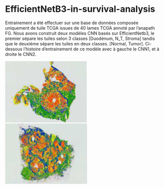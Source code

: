 # EfficientNetB3-in-survival-analysis


Entrainement a été effectuer sur une base de données composée uniquement de tuile TCGA issues de 40 lames TCGA annoté par l’anapath FG. Nous avons construit deux modèles CNN basés sur EfficientNetb3, le premier sépare les tuiles selon 3 classes [Duodénum, N_T, Stroma] tandis que le deuxième sépare les tuiles en deux classes. [Normal, Tumor]. Ci-dessous l’histoire d’entrainement de ce modèle avec à gauche le CNN1, et à droite le CNN2.


![Image of aciduino on protoboard](https://github.com/dinaOuahbi/EfficientNetB3-in-survival-analysis/blob/main/annotation_example.png)
![Image of aciduino on protoboard](https://github.com/dinaOuahbi/EfficientNetB3-in-survival-analysis/blob/main/annotation_example1.png)

